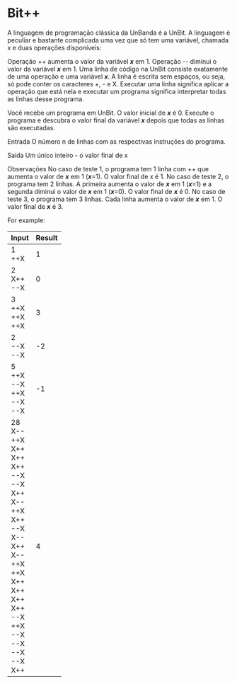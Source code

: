 # Bit++
A linguagem de programação clássica da UnBanda é a UnBit. A linguagem é peculiar e bastante complicada uma vez que só tem uma variável, chamada x e duas operações disponíveis:

Operação ++ aumenta o valor da variável **_x_** em 1.
Operação -- diminui o valor da variável **_x_** em 1.
Uma linha de código na UnBit consiste exatamente de uma operação e uma variável **_x_**. A linha é escrita sem espaços, ou seja, só pode conter os caracteres +, - e X. Executar uma linha significa aplicar a operação que está nela e executar um programa significa interpretar todas as linhas desse programa.

Você recebe um programa em UnBit. O valor inicial de **_x_** é 0. Execute o programa e descubra o valor final da variável **_x_** depois que todas as linhas são executadas.

Entrada
O número n de linhas com as respectivas instruções do programa.



Saída
Um único inteiro - o valor final de x


Observações
No caso de teste 1, o programa tem 1 linha com ++ que aumenta o valor de **_x_** em 1 (**_x_**=1). O valor final de x é 1.
No caso de teste 2, o programa tem 2 linhas. A primeira aumenta o valor de **_x_** em 1 (**_x_**=1) e a segunda diminui o valor de **_x_** em 1 (**_x_**=0). O valor final de **_x_** é 0.
No caso de teste 3, o programa tem 3 linhas. Cada linha aumenta o valor de **_x_** em 1. O valor final de **_x_** é 3.

For example:

|Input|Result|
|-----|------|
|1<br>++X|1|
|2<br>X++<br>--X|0|
|3<br>++X<br>++X<br>++X|3|
|2<br>--X<br>--X|-2|
|5<br>++X<br>--X<br>++X<br>--X<br>--X|-1|
|28<br>X--<br>++X<br>X++<br>X++<br>X++<br>--X<br>--X<br>X++<br>X--<br>++X<br>X++<br>--X<br>X--<br>X++<br>X--<br>++X<br>++X<br>X++<br>X++<br>X++<br>X++<br>--X<br>++X<br>--X<br>--X<br>--X<br>--X<br>X++|4|
